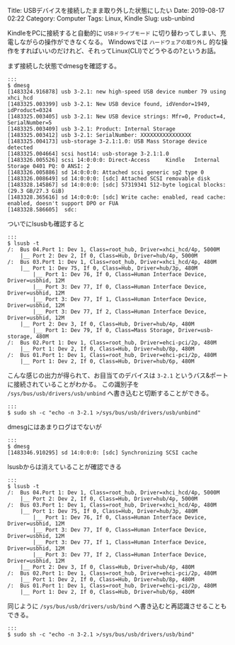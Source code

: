 Title: USBデバイスを接続したまま取り外した状態にしたい
Date: 2019-08-17 02:22
Category: Computer
Tags: Linux, Kindle
Slug: usb-unbind

KindleをPCに接続すると自動的に `USBドライブモード` に切り替わってしまい、充電しながらの操作ができなくなる。
Windowsでは `ハードウェアの取り外し` 的な操作をすればいいのだけれど、それってLinux(CLI)でどうやるの?というお話。

まず接続した状態でdmesgを確認する。

    :::
    $ dmesg
    [1483324.916878] usb 3-2.1: new high-speed USB device number 79 using xhci_hcd
    [1483325.003399] usb 3-2.1: New USB device found, idVendor=1949, idProduct=0324
    [1483325.003405] usb 3-2.1: New USB device strings: Mfr=0, Product=4, SerialNumber=5
    [1483325.003409] usb 3-2.1: Product: Internal Storage
    [1483325.003412] usb 3-2.1: SerialNumber: XXXXXXXXXXXXXXXX
    [1483325.004173] usb-storage 3-2.1:1.0: USB Mass Storage device detected
    [1483325.004664] scsi host14: usb-storage 3-2.1:1.0
    [1483326.005526] scsi 14:0:0:0: Direct-Access     Kindle   Internal Storage 0401 PQ: 0 ANSI: 2
    [1483326.005886] sd 14:0:0:0: Attached scsi generic sg2 type 0
    [1483326.008649] sd 14:0:0:0: [sdc] Attached SCSI removable disk
    [1483328.145867] sd 14:0:0:0: [sdc] 57319341 512-byte logical blocks: (29.3 GB/27.3 GiB)
    [1483328.365616] sd 14:0:0:0: [sdc] Write cache: enabled, read cache: enabled, doesn't support DPO or FUA
    [1483328.586605]  sdc:

ついでにlsusbも確認すると

    :::
    $ lsusb -t
    /:  Bus 04.Port 1: Dev 1, Class=root_hub, Driver=xhci_hcd/4p, 5000M
        |__ Port 2: Dev 2, If 0, Class=Hub, Driver=hub/4p, 5000M
    /:  Bus 03.Port 1: Dev 1, Class=root_hub, Driver=xhci_hcd/4p, 480M
        |__ Port 1: Dev 75, If 0, Class=Hub, Driver=hub/3p, 480M
            |__ Port 1: Dev 76, If 0, Class=Human Interface Device, Driver=usbhid, 12M
            |__ Port 3: Dev 77, If 0, Class=Human Interface Device, Driver=usbhid, 12M
            |__ Port 3: Dev 77, If 1, Class=Human Interface Device, Driver=usbhid, 12M
            |__ Port 3: Dev 77, If 2, Class=Human Interface Device, Driver=usbhid, 12M
        |__ Port 2: Dev 3, If 0, Class=Hub, Driver=hub/4p, 480M
            |__ Port 1: Dev 79, If 0, Class=Mass Storage, Driver=usb-storage, 480M
    /:  Bus 02.Port 1: Dev 1, Class=root_hub, Driver=ehci-pci/2p, 480M
        |__ Port 1: Dev 2, If 0, Class=Hub, Driver=hub/8p, 480M
    /:  Bus 01.Port 1: Dev 1, Class=root_hub, Driver=ehci-pci/2p, 480M
        |__ Port 1: Dev 2, If 0, Class=Hub, Driver=hub/6p, 480M

こんな感じの出力が得られて、お目当てのデバイスは `3-2.1` というバス&ポートに接続されていることがわかる。
この識別子を `/sys/bus/usb/drivers/usb/unbind` へ書き込むと切断することができる。

    :::
    $ sudo sh -c "echo -n 3-2.1 >/sys/bus/usb/drivers/usb/unbind"

dmesgにはあまりログはでないが

    :::
    $ dmesg
    [1483346.910295] sd 14:0:0:0: [sdc] Synchronizing SCSI cache

lsusbからは消えていることが確認できる

    :::
    $ lsusb -t
    /:  Bus 04.Port 1: Dev 1, Class=root_hub, Driver=xhci_hcd/4p, 5000M
        |__ Port 2: Dev 2, If 0, Class=Hub, Driver=hub/4p, 5000M
    /:  Bus 03.Port 1: Dev 1, Class=root_hub, Driver=xhci_hcd/4p, 480M
        |__ Port 1: Dev 75, If 0, Class=Hub, Driver=hub/3p, 480M
            |__ Port 1: Dev 76, If 0, Class=Human Interface Device, Driver=usbhid, 12M
            |__ Port 3: Dev 77, If 0, Class=Human Interface Device, Driver=usbhid, 12M
            |__ Port 3: Dev 77, If 1, Class=Human Interface Device, Driver=usbhid, 12M
            |__ Port 3: Dev 77, If 2, Class=Human Interface Device, Driver=usbhid, 12M
        |__ Port 2: Dev 3, If 0, Class=Hub, Driver=hub/4p, 480M
    /:  Bus 02.Port 1: Dev 1, Class=root_hub, Driver=ehci-pci/2p, 480M
        |__ Port 1: Dev 2, If 0, Class=Hub, Driver=hub/8p, 480M
    /:  Bus 01.Port 1: Dev 1, Class=root_hub, Driver=ehci-pci/2p, 480M
        |__ Port 1: Dev 2, If 0, Class=Hub, Driver=hub/6p, 480M

同じように `/sys/bus/usb/drivers/usb/bind` へ書き込むと再認識させることもできる。

    :::
    $ sudo sh -c "echo -n 3-2.1 >/sys/bus/usb/drivers/usb/bind"
